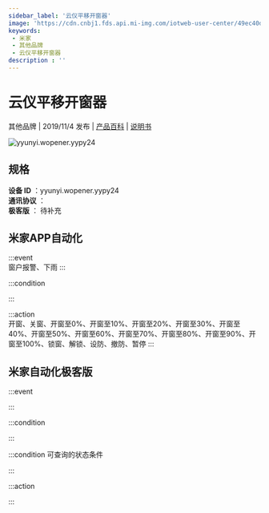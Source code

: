 ```yaml
---
sidebar_label: '云仪平移开窗器'
image: 'https://cdn.cnbj1.fds.api.mi-img.com/iotweb-user-center/49ec40d92b21577dc2bb9cecda5197e2_product.png?GalaxyAccessKeyId=AKVGLQWBOVIRQ3XLEW&Expires=9223372036854775807&Signature=bXx/EOKuD+2DUrbjztYGIiBnW0Y='
keywords: 
 - 米家
 - 其他品牌
 - 云仪平移开窗器
description : ''
---
```

# 云仪平移开窗器

其他品牌 | 2019/11/4 发布 | [产品百科](https://home.mi.com/webapp/content/baike/product/index.html?model=yyunyi.wopener.yypy24/) | [说明书](https://home.mi.com/views/introduction.html?model=yyunyi.wopener.yypy24&region=cn)

![yyunyi.wopener.yypy24](https://cdn.cnbj1.fds.api.mi-img.com/iotweb-user-center/49ec40d92b21577dc2bb9cecda5197e2_product.png?GalaxyAccessKeyId=AKVGLQWBOVIRQ3XLEW&Expires=9223372036854775807&Signature=bXx/EOKuD+2DUrbjztYGIiBnW0Y=)

## 规格  
> 
**设备 ID** ：yyunyi.wopener.yypy24  
**通讯协议** ：  
**极客版**  ： 待补充 


## 米家APP自动化  

:::event  
窗户报警、下雨
:::

:::condition  

:::

:::action   
开窗、关窗、开窗至0%、开窗至10%、开窗至20%、开窗至30%、开窗至40%、开窗至50%、开窗至60%、开窗至70%、开窗至80%、开窗至90%、开窗至100%、锁窗、解锁、设防、撤防、暂停
:::

## 米家自动化极客版  

:::event  

:::

:::condition  

:::

:::condition 可查询的状态条件  

:::

:::action  

:::

        
